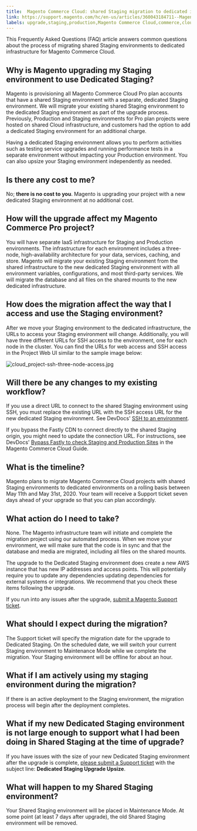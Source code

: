 ```yaml
---
title:  Magento Commerce Cloud: shared Staging migration to dedicated infrastructure
link: https://support.magento.com/hc/en-us/articles/360043184711--Magento-Commerce-Cloud-shared-Staging-migration-to-dedicated-infrastructure
labels: upgrade,staging,production,Magento Commerce Cloud,commerce,cloud,migration,shared,Pro,infrastructure,FAQ,maintenance mode,Staging,dedicated
---
```


This Frequently Asked Questions (FAQ) article answers common questions about the process of migrating shared Staging environments to dedicated infrastructure for Magento Commerce Cloud.

 Why is Magento upgrading my Staging environment to use Dedicated Staging?
-------------------------------------------------------------------------

 Magento is provisioning all Magento Commerce Cloud Pro plan accounts that have a shared Staging environment with a separate, dedicated Staging environment. We will migrate your existing shared Staging environment to the dedicated Staging environment as part of the upgrade process. Previously, Production and Staging environments for Pro plan projects were hosted on shared Cloud infrastructure, and customers had the option to add a dedicated Staging environment for an additional charge. 

 Having a dedicated Staging environment allows you to perform activities such as testing service upgrades and running performance tests in a separate environment without impacting your Production environment. You can also upsize your Staging environment independently as needed.

 Is there any cost to me?
------------------------

 No; **there is no cost to you**. Magento is upgrading your project with a new dedicated Staging environment at no additional cost.

 How will the upgrade affect my Magento Commerce Pro project?
------------------------------------------------------------

 You will have separate IaaS infrastructure for Staging and Production environments. The infrastructure for each environment includes a three-node, high-availability architecture for your data, services, caching, and store. Magento will migrate your existing Staging environment from the shared infrastructure to the new dedicated Staging environment with all environment variables, configurations, and most third-party services. We will migrate the database and all files on the shared mounts to the new dedicated infrastructure.

 How does the migration affect the way that I access and use the Staging environment?
------------------------------------------------------------------------------------

 After we move your Staging environment to the dedicated infrastructure, the URLs to access your Staging environment will change. Additionally, you will have three different URLs for SSH access to the environment, one for each node in the cluster. You can find the URLs for web access and SSH access in the Project Web UI similar to the sample image below:

 ![cloud_project-ssh-three-node-access.jpg](https://support.magento.com/hc/article_attachments/360056773872/cloud_project-ssh-three-node-access.jpg)

  

 Will there be any changes to my existing workflow?
--------------------------------------------------

 If you use a direct URL to connect to the shared Staging environment using SSH, you must replace the existing URL with the SSH access URL for the new dedicated Staging environment. See DevDocs' [SSH to an environment](https://devdocs.magento.com/cloud/env/environments-ssh.html#ssh "Follow link").

 If you bypass the Fastly CDN to connect directly to the shared Staging origin, you might need to update the connection URL. For instructions, see DevDocs' [Bypass Fastly to check Staging and Production Sites](https://devdocs.magento.com/cloud/cdn/trouble-fastly.html#cloud-test-stage "Follow link") in the Magento Commerce Cloud Guide.

 What is the timeline?
---------------------

 Magento plans to migrate Magento Commerce Cloud projects with shared Staging environments to dedicated environments on a rolling basis between May 11th and May 31st, 2020. Your team will receive a Support ticket seven days ahead of your upgrade so that you can plan accordingly.

 What action do I need to take?
------------------------------

 None. The Magento infrastructure team will initiate and complete the migration project using our automated process. When we move your environment, we will make sure that the code is in sync and that the database and media are migrated, including all files on the shared mounts.

 The upgrade to the Dedicated Staging environment does create a new AWS instance that has new IP addresses and access points. This will potentially require you to update any dependencies updating dependencies for external systems or integrations. We recommend that you check these items following the upgrade.

 If you run into any issues after the upgrade, [submit a Magento Support ticket](https://support.magento.com/hc/en-us/articles/360019088251-Submit-a-support-ticket).

 What should I expect during the migration?
------------------------------------------

 The Support ticket will specify the migration date for the upgrade to Dedicated Staging. On the scheduled date, we will switch your current Staging environment to Maintenance Mode while we complete the migration. Your Staging environment will be offline for about an hour.

 What if I am actively using my staging environment during the migration?
------------------------------------------------------------------------

 If there is an active deployment to the Staging environment, the migration process will begin after the deployment completes.

 What if my new Dedicated Staging environment is not large enough to support what I had been doing in Shared Staging at the time of upgrade?
-------------------------------------------------------------------------------------------------------------------------------------------

 If you have issues with the size of your new Dedicated Staging environment after the upgrade is complete, [please submit a Support ticket](https://support.magento.com/hc/en-us/articles/360019088251-Submit-a-support-ticket) with the subject line: **Dedicated Staging Upgrade Upsize**.

 What will happen to my Shared Staging environment?
--------------------------------------------------

 Your Shared Staging environment will be placed in Maintenance Mode. At some point (at least 7 days after upgrade), the old Shared Staging environment will be removed.

